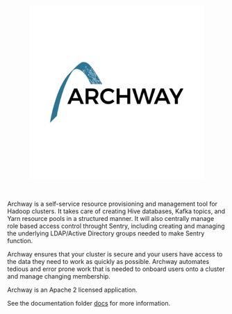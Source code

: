 <p align="center">
  <img src="docs/images/logo.svg" alt="logo" width=400 height=400 />

</p>

<br>

Archway is a self-service resource provisioning and management tool for Hadoop clusters. It takes care of creating
Hive databases, Kafka topics, and Yarn resource pools in a structured manner. It will also centrally manage role based
access control throught Sentry, including creating and managing the underlying LDAP/Active Directory
groups needed to make Sentry function.

Archway ensures that your cluster is secure and your users have access to the data they need to work as quickly as possible.
Archway automates tedious and error prone work that is needed to onboard users onto a cluster and manage changing membership.

Archway is an Apache 2 licensed application.

See the documentation folder [docs](./docs) for more information.
